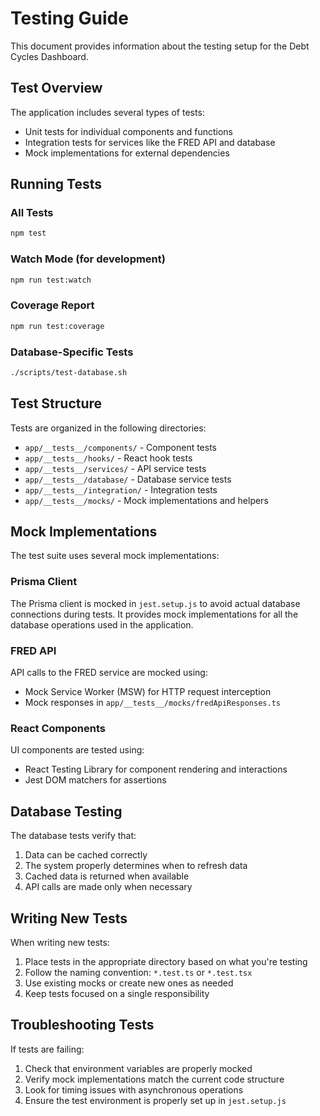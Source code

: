 # Testing Guide

This document provides information about the testing setup for the Debt Cycles Dashboard.

## Test Overview

The application includes several types of tests:

- Unit tests for individual components and functions
- Integration tests for services like the FRED API and database
- Mock implementations for external dependencies

## Running Tests

### All Tests

```bash
npm test
```

### Watch Mode (for development)

```bash
npm run test:watch
```

### Coverage Report

```bash
npm run test:coverage
```

### Database-Specific Tests

```bash
./scripts/test-database.sh
```

## Test Structure

Tests are organized in the following directories:

- `app/__tests__/components/` - Component tests
- `app/__tests__/hooks/` - React hook tests
- `app/__tests__/services/` - API service tests
- `app/__tests__/database/` - Database service tests
- `app/__tests__/integration/` - Integration tests
- `app/__tests__/mocks/` - Mock implementations and helpers

## Mock Implementations

The test suite uses several mock implementations:

### Prisma Client

The Prisma client is mocked in `jest.setup.js` to avoid actual database connections during tests. It provides mock implementations for all the database operations used in the application.

### FRED API

API calls to the FRED service are mocked using:

- Mock Service Worker (MSW) for HTTP request interception
- Mock responses in `app/__tests__/mocks/fredApiResponses.ts`

### React Components

UI components are tested using:

- React Testing Library for component rendering and interactions
- Jest DOM matchers for assertions

## Database Testing

The database tests verify that:

1. Data can be cached correctly
2. The system properly determines when to refresh data
3. Cached data is returned when available
4. API calls are made only when necessary

## Writing New Tests

When writing new tests:

1. Place tests in the appropriate directory based on what you're testing
2. Follow the naming convention: `*.test.ts` or `*.test.tsx`
3. Use existing mocks or create new ones as needed
4. Keep tests focused on a single responsibility

## Troubleshooting Tests

If tests are failing:

1. Check that environment variables are properly mocked
2. Verify mock implementations match the current code structure
3. Look for timing issues with asynchronous operations
4. Ensure the test environment is properly set up in `jest.setup.js`
